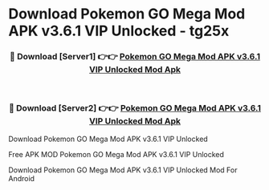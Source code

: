 # Download Pokemon GO Mega Mod APK v3.6.1 VIP Unlocked - tg25x



<div align="center">
<h3>🔴 Download [Server1] 👉👉 <a href="https://momento.my/?title=Pokemon_GO_Mega_Mod_APK_v3.6.1_VIP_Unlocked">Pokemon GO Mega Mod APK v3.6.1 VIP Unlocked Mod Apk</a></h3><br>

<h3>🔴 Download [Server2] 👉👉 <a href="https://momento.my/?title=Pokemon_GO_Mega_Mod_APK_v3.6.1_VIP_Unlocked">Pokemon GO Mega Mod APK v3.6.1 VIP Unlocked Mod Apk</a></h3>
</div>



Download Pokemon GO Mega Mod APK v3.6.1 VIP Unlocked 

Free APK MOD Pokemon GO Mega Mod APK v3.6.1 VIP Unlocked 

Download Pokemon GO Mega Mod APK v3.6.1 VIP Unlocked Mod For Android
